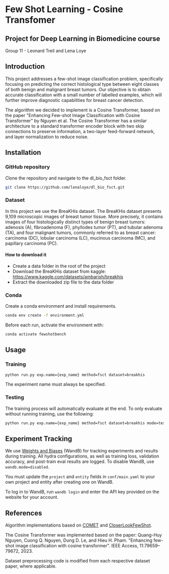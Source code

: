 # Few Shot Learning - Cosine Transfomer
## Project for Deep Learning in Biomedicine course
Group 11 - Leonard Treil and Lena Loye

## Introduction

This project addresses a few-shot image classification problem, specifically focusing on predicting the correct histological type between eight classes of both benign and malignant breast tumors. Our objective is to obtain accurate classification with a small number of labelled examples, which will further improve diagnostic capabilities for breast cancer detection. 

The algorithm we decided to implement is a Cosine Transformer, based on the paper "Enhancing Few-shot Image Classification with Cosine Transformer" by Nguyen et al. The Cosine Transformer has a similar architecture to a standard transformer encoder block with two skip connections to preserve information, a two-layer feed-forward network, and layer normalization to reduce noise. 


## Installation

### GitHub repository
Clone the repository and navigate to the dl_bio_fsct folder.

```bash
git clone https://github.com/lenaloye/dl_bio_fsct.git
```

### Dataset
In this project we use the BreaKHis dataset. The BreaKHis dataset presents 9,109 microscopic images of breast tumor tissue. More precisely, it contains images of four histologically distinct types of benign breast tumors: adenosis (A), fibroadenoma (F), phyllodes tumor (PT), and tubular adenoma (TA), and four malignant tumors, commonly referred to as breast cancer: carcinoma (DC), lobular carcinoma (LC), mucinous carcinoma (MC), and papillary carcinoma (PC). 

#### How to download it
- Create a data folder in the root of the project
- Download the BreaKHis dataset from kaggle: https://www.kaggle.com/datasets/ambarish/breakhis
- Extract the downloaded zip file to the data folder

### Conda
Create a conda environment and install requirements.

```bash
conda env create -f environment.yml 
```

Before each run, activate the environment with:

```bash
conda activate fewshotbench
```


## Usage

### Training

```bash
python run.py exp.name={exp_name} method=fsct dataset=breakhis
```
The experiment name must always be specified.

### Testing

The training process will automatically evaluate at the end. To only evaluate without running training, use the following:

```bash
python run.py exp.name={exp_name} method=fsct dataset=breakhis mode=test
```

## Experiment Tracking

We use [Weights and Biases](https://wandb.ai/) (WandB) for tracking experiments and results during training. 
All hydra configurations, as well as training loss, validation accuracy, and post-train eval results are logged.
To disable WandB, use `wandb.mode=disabled`. 

You must update the `project` and `entity` fields in `conf/main.yaml` to your own project and entity after creating one on WandB.

To log in to WandB, run `wandb login` and enter the API key provided on the website for your account.

## References
Algorithm implementations based on [COMET](https://github.com/snap-stanford/comet) and [CloserLookFewShot](https://github.com/wyharveychen/CloserLookFewShot). 

The Cosine Transformer was implemented based on the paper: Quang-Huy Nguyen, Cuong Q. Nguyen, Dung D. Le, and Hieu H. Pham. "Enhancing few-shot image
classification with cosine transformer". IEEE Access, 11:79659–79672, 2023.

Dataset preprocessing code is modified from each respective dataset paper, where applicable.

